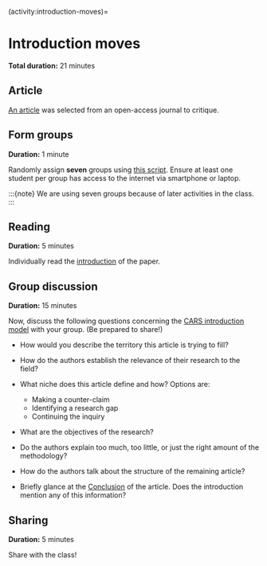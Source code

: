 (activity:introduction-moves)=
# Introduction moves

**Total duration:** 21 minutes

<!-- ## Objective

Writing introductions is a crucial aspect in succinctly explaining  -->

## Article

[An article](examples:article) was selected from an open-access journal to critique.

## Form groups

**Duration:** 1 minute

Randomly assign **seven** groups using [this script](sorting-hat).
Ensure at least one student per group has access to the internet via smartphone or laptop.

:::{note}
We are using seven groups because of later activities in the class.
:::

## Reading

**Duration:** 5 minutes

Individually read the [introduction](examples:article:introduction) of the paper.

## Group discussion

**Duration:** 15 minutes

Now, discuss the following questions concerning the [CARS introduction model](cars-introduction) with your group.
(Be prepared to share!)

- How would you describe the territory this article is trying to fill?
- How do the authors establish the relevance of their research to the field?
- What niche does this article define and how?
  Options are:

  - Making a counter-claim
  - Identifying a research gap
  - Continuing the inquiry
- What are the objectives of the research?
- Do the authors explain too much, too little, or just the right amount of the methodology?
- How do the authors talk about the structure of the remaining article?
- Briefly glance at the [Conclusion](examples:article:conclusions) of the article.
  Does the introduction mention any of this information?

## Sharing

**Duration:** 5 minutes

Share with the class!
